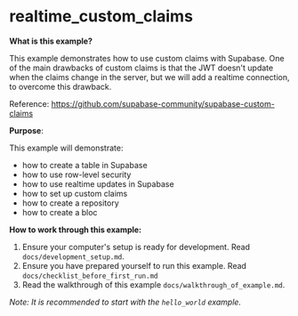# realtime_custom_claims

**What is this example?**

This example demonstrates how to use custom claims with Supabase. One of the
main drawbacks of custom claims is that the JWT doesn't update when the claims
change in the server, but we will add a realtime connection, to overcome this
drawback.

Reference: <https://github.com/supabase-community/supabase-custom-claims>

**Purpose**:

This example will demonstrate:

- how to create a table in Supabase
- how to use row-level security
- how to use realtime updates in Supabase
- how to set up custom claims
- how to create a repository
- how to create a bloc

**How to work through this example:**

1. Ensure your computer's setup is ready for development. Read
   `docs/development_setup.md`.
2. Ensure you have prepared yourself to run this example. Read
   `docs/checklist_before_first_run.md`
3. Read the walkthrough of this example `docs/walkthrough_of_example.md`.

_Note: It is recommended to start with the `hello_world` example._
